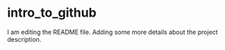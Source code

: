# intro_to_github

I am editing the README file. Adding some more details about the project description.
